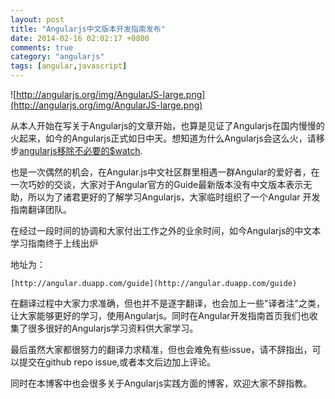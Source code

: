 ```yaml
---
layout: post
title: "Angularjs中文版本开发指南发布"
date: 2014-02-16 02:02:17 +0800
comments: true
category: "angularjs"
tags: [angular,javascript]
---
```


![http://angularjs.org/img/AngularJS-large.png](http://angularjs.org/img/AngularJS-large.png)


从本人开始在写关于Angularjs的文章开始，也算是见证了Angularjs在国内慢慢的火起来，如今的Angularjs正式如日中天。想知道为什么Angularjs会这么火，请移步[angularjs移除不必要的$watch](http://www.cnblogs.com/whitewolf/p/angularjs-remove-unused-watch.html).

也是一次偶然的机会，在Angular.js中文社区群里相遇一群Angular的爱好者，在一次巧妙的交谈，大家对于Angular官方的Guide最新版本没有中文版本表示无助，所以为了诸君更好的了解学习Angularjs，大家临时组织了一个Angular 开发指南翻译团队。

在经过一段时间的协调和大家付出工作之外的业余时间，如今Angularjs的中文本学习指南终于上线出炉

地址为：

    [http://angular.duapp.com/guide](http://angular.duapp.com/guide)

在翻译过程中大家力求准确，但也并不是逐字翻译，也会加上一些"译者注"之类，让大家能够更好的学习，使用Angularjs。同时在Angular开发指南首页我们也收集了很多很好的Angularjs学习资料供大家学习。

最后虽然大家都很努力的翻译力求精准，但也会难免有些issue，请不辞指出，可以提交在github repo issue,或者本文后边加上评论。

同时在本博客中也会很多关于Angularjs实践方面的博客，欢迎大家不辞指教。


